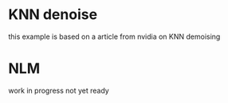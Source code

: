 # KNN denoise

this example is based on a article from nvidia on KNN demoising

# NLM

work in progress not yet ready
